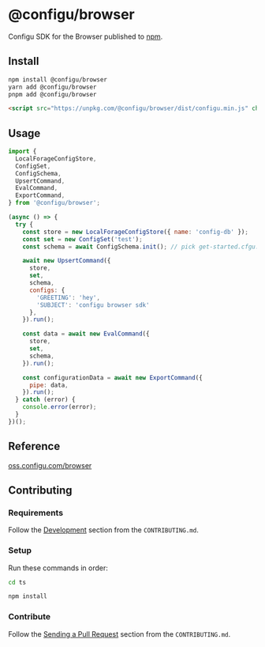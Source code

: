 # @configu/browser

Configu SDK for the Browser published to [npm](https://www.npmjs.com/package/@configu/browser).

## Install

```bash
npm install @configu/browser
yarn add @configu/browser
pnpm add @configu/browser
```

```html
<script src="https://unpkg.com/@configu/browser/dist/configu.min.js" charset="utf-8"></script>
```

## Usage

```js
import {
  LocalForageConfigStore,
  ConfigSet,
  ConfigSchema,
  UpsertCommand,
  EvalCommand,
  ExportCommand,
} from '@configu/browser';

(async () => {
  try {
    const store = new LocalForageConfigStore({ name: 'config-db' });
    const set = new ConfigSet('test');
    const schema = await ConfigSchema.init(); // pick get-started.cfgu.json

    await new UpsertCommand({
      store,
      set,
      schema,
      configs: {
        'GREETING': 'hey',
        'SUBJECT': 'configu browser sdk'
      },
    }).run();

    const data = await new EvalCommand({
      store,
      set,
      schema,
    }).run();

    const configurationData = await new ExportCommand({
      pipe: data,
    }).run();
  } catch (error) {
    console.error(error);
  }
})();
```

<!-- For more examples see [examples/browser](https://github.com/configu/configu/tree/main/examples/browser-sdk/) -->

## Reference

[oss.configu.com/browser](https://oss.configu.com/ts/modules/_configu_browser.html)

## Contributing

### Requirements

Follow the [Development](https://github.com/configu/configu/blob/main/CONTRIBUTING.md#development) section from the `CONTRIBUTING.md`.

### Setup

Run these commands in order:

```bash
cd ts
```

```bash
npm install
```

### Contribute

Follow the [Sending a Pull Request](https://github.com/configu/configu/blob/main/CONTRIBUTING.md#sending-a-pull-request) section from the `CONTRIBUTING.md`.
